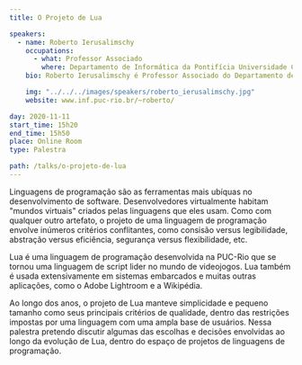 ```yaml
---
title: O Projeto de Lua

speakers:
  - name: Roberto Ierusalimschy
    occupations:
      - what: Professor Associado
        where: Departamento de Informática da Pontifícia Universidade Católica do Rio de Janeiro.
    bio: Roberto Ierusalimschy é Professor Associado do Departamento de Informática na PUC-Rio, onde trabalha com desenvolvimento e implementação de linguagens de programação. Roberto é também o arquiteto principal da linguagem Lua. Em 2012 foi Tinker Professor na Universidade Stanford. Em 2013 recebeu o Prêmio do Mérito Científico da Sociedade Brasileira de Computação. Roberto é palestrante senior da SBC, foi Distinguished Speaker da ACM e é membro do grupo de trabalho em Projeto de Linguagens da IFIP.

    img: "../../../images/speakers/roberto_ierusalimschy.jpg"
    website: www.inf.puc-rio.br/~roberto/

day: 2020-11-11
start_time: 15h20
end_time: 15h50
place: Online Room
type: Palestra

path: /talks/o-projeto-de-lua
---
```


Linguagens de programação são as ferramentas mais ubíquas no desenvolvimento de software. Desenvolvedores virtualmente habitam "mundos virtuais" criados pelas linguagens que eles usam. Como com qualquer outro artefato, o projeto de uma linguagem de programação envolve inúmeros critérios conflitantes, como consisão versus legibilidade, abstração versus eficiência, segurança versus flexibilidade, etc.

Lua é uma linguagem de programação desenvolvida na PUC-Rio que se tornou uma linguagem de script lider no mundo de videojogos. Lua também é usada extensivamente em sistemas embarcados e muitas outras aplicações, como o Adobe Lightroom e a Wikipédia.

Ao longo dos anos, o projeto de Lua manteve simplicidade e pequeno tamanho como seus principais critérios de qualidade, dentro das restrições impostas por uma linguagem com uma ampla base de usuários. Nessa palestra pretendo discutir algumas das escolhas e decisões envolvidas ao longo da evolução de Lua, dentro do espaço de projetos de linguagens de programação.
